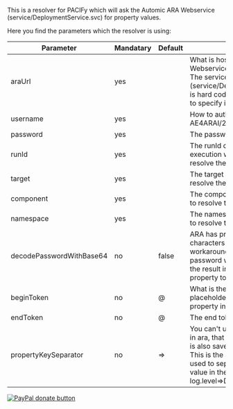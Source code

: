 This is a resolver for PACIFy which will ask the Automic ARA Webservice (service/DeploymentService.svc) for property values.

Here you find the parameters which the resolver is using:

| Parameter | Mandatary  | Default  | Description |
| ----------| ---------- | -------- | ----------- |
| araUrl  | yes  |  | What is host url of the ARA Webservice e.g. http://host:port . The service name (service/DeploymentService.svc) is hard coded, so you don't have to specify it. |
| username  | yes  |  | How to authenticate. e.g. AE4ARAI/2/OPPERMANS002/ARA |
| password  | yes  |  | The password token. |
| runId  | yes  |  | The runId of the running execution where you want to resolve the properties from. |
| target  | yes  |  | The target where you want to resolve the properties from. |
| component  | yes  |  | The component where you want to resolve the properties from. |
| namespace  | yes  |  | The namespace where you want to resolve the properties from. |
| decodePasswordWithBase64  | no  | false | ARA has problems with special characters in passwords. This is a workaround for that. Encode your password with base64, than save the result in ARA and set this property to true. |
| beginToken  | no  | @ | What is the begin token of a placeholder if you reference a property in a value. |
| endToken    | no  | @  | The end token of a placeholder. |
| propertyKeySeparator | no  | =>  | You can't use "." in property key's in ara, that why the property key is also saved in the value field. This is the separator which is used to separate the key from the value in the value column. E.g. log.level=>DEBUG |


[![PayPal donate button](https://www.paypalobjects.com/webstatic/en_US/btn/btn_donate_cc_147x47.png)](https://www.paypal.com/cgi-bin/webscr?cmd=_s-xclick&hosted_button_id=5W7XC3MCM9XB2 "Donate to this project using Paypal")
